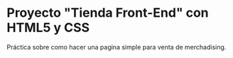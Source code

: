 # Proyecto "Tienda Front-End" con HTML5 y CSS
Práctica sobre como hacer una pagina simple para venta de merchadising.
